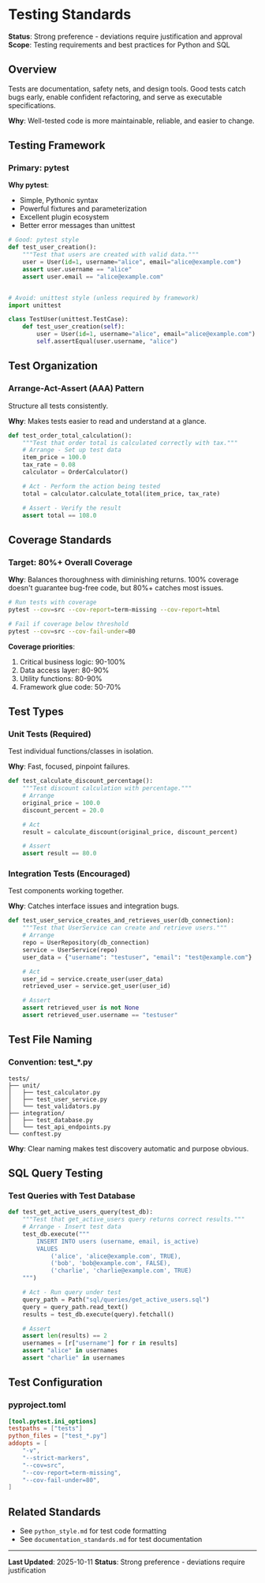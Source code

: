 # Testing Standards

**Status**: Strong preference - deviations require justification and approval
**Scope**: Testing requirements and best practices for Python and SQL

## Overview

Tests are documentation, safety nets, and design tools. Good tests catch bugs early, enable confident refactoring, and serve as executable specifications.

**Why**: Well-tested code is more maintainable, reliable, and easier to change.

## Testing Framework

### Primary: pytest

**Why pytest**:
- Simple, Pythonic syntax
- Powerful fixtures and parameterization
- Excellent plugin ecosystem
- Better error messages than unittest

```python
# Good: pytest style
def test_user_creation():
    """Test that users are created with valid data."""
    user = User(id=1, username="alice", email="alice@example.com")
    assert user.username == "alice"
    assert user.email == "alice@example.com"


# Avoid: unittest style (unless required by framework)
import unittest

class TestUser(unittest.TestCase):
    def test_user_creation(self):
        user = User(id=1, username="alice", email="alice@example.com")
        self.assertEqual(user.username, "alice")
```

## Test Organization

### Arrange-Act-Assert (AAA) Pattern

Structure all tests consistently.

**Why**: Makes tests easier to read and understand at a glance.

```python
def test_order_total_calculation():
    """Test that order total is calculated correctly with tax."""
    # Arrange - Set up test data
    item_price = 100.0
    tax_rate = 0.08
    calculator = OrderCalculator()

    # Act - Perform the action being tested
    total = calculator.calculate_total(item_price, tax_rate)

    # Assert - Verify the result
    assert total == 108.0
```

## Coverage Standards

### Target: 80%+ Overall Coverage

**Why**: Balances thoroughness with diminishing returns. 100% coverage doesn't guarantee bug-free code, but 80%+ catches most issues.

```bash
# Run tests with coverage
pytest --cov=src --cov-report=term-missing --cov-report=html

# Fail if coverage below threshold
pytest --cov=src --cov-fail-under=80
```

**Coverage priorities**:
1. Critical business logic: 90-100%
2. Data access layer: 80-90%
3. Utility functions: 80-90%
4. Framework glue code: 50-70%

## Test Types

### Unit Tests (Required)

Test individual functions/classes in isolation.

**Why**: Fast, focused, pinpoint failures.

```python
def test_calculate_discount_percentage():
    """Test discount calculation with percentage."""
    # Arrange
    original_price = 100.0
    discount_percent = 20.0

    # Act
    result = calculate_discount(original_price, discount_percent)

    # Assert
    assert result == 80.0
```

### Integration Tests (Encouraged)

Test components working together.

**Why**: Catches interface issues and integration bugs.

```python
def test_user_service_creates_and_retrieves_user(db_connection):
    """Test that UserService can create and retrieve users."""
    # Arrange
    repo = UserRepository(db_connection)
    service = UserService(repo)
    user_data = {"username": "testuser", "email": "test@example.com"}

    # Act
    user_id = service.create_user(user_data)
    retrieved_user = service.get_user(user_id)

    # Assert
    assert retrieved_user is not None
    assert retrieved_user.username == "testuser"
```

## Test File Naming

### Convention: test_*.py

```
tests/
├── unit/
│   ├── test_calculator.py
│   ├── test_user_service.py
│   └── test_validators.py
├── integration/
│   ├── test_database.py
│   └── test_api_endpoints.py
└── conftest.py
```

**Why**: Clear naming makes test discovery automatic and purpose obvious.

## SQL Query Testing

### Test Queries with Test Database

```python
def test_get_active_users_query(test_db):
    """Test that get_active_users query returns correct results."""
    # Arrange - Insert test data
    test_db.execute("""
        INSERT INTO users (username, email, is_active)
        VALUES
            ('alice', 'alice@example.com', TRUE),
            ('bob', 'bob@example.com', FALSE),
            ('charlie', 'charlie@example.com', TRUE)
    """)

    # Act - Run query under test
    query_path = Path("sql/queries/get_active_users.sql")
    query = query_path.read_text()
    results = test_db.execute(query).fetchall()

    # Assert
    assert len(results) == 2
    usernames = [r["username"] for r in results]
    assert "alice" in usernames
    assert "charlie" in usernames
```

## Test Configuration

### pyproject.toml

```toml
[tool.pytest.ini_options]
testpaths = ["tests"]
python_files = ["test_*.py"]
addopts = [
    "-v",
    "--strict-markers",
    "--cov=src",
    "--cov-report=term-missing",
    "--cov-fail-under=80",
]
```

## Related Standards

- See `python_style.md` for test code formatting
- See `documentation_standards.md` for test documentation

---

**Last Updated**: 2025-10-11
**Status**: Strong preference - deviations require justification

